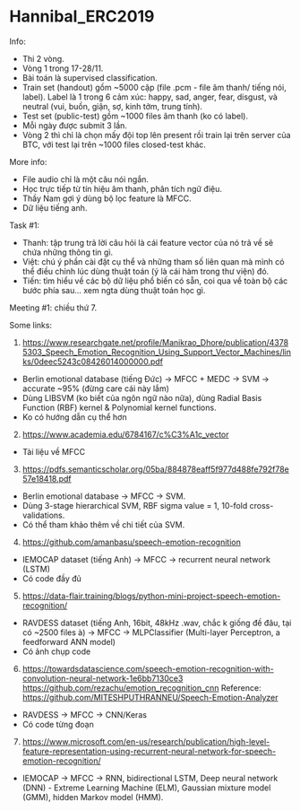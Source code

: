 # Hannibal_ERC2019

Info:
- Thi 2 vòng.
- Vòng 1 trong 17-28/11.
- Bài toán là supervised classification.
- Train set (handout) gồm ~5000 cặp (file .pcm - file âm thanh/ tiếng nói, label). Label là 1 trong 6 cảm xúc: happy, sad, anger, fear, disgust, và neutral (vui, buồn, giận, sợ, kinh tởm, trung tính).
- Test set (public-test) gồm ~1000 files âm thanh (ko có label).
- Mỗi ngày được submit 3 lần.
- Vòng 2 thì chỉ là chọn mấy đội top lên present rồi train lại trên server của BTC, với test lại trên ~1000 files closed-test khác.

More info:
- File audio chỉ là một câu nói ngắn.
- Học trực tiếp từ tín hiệu âm thanh, phân tích ngữ điệu.
- Thầy Nam gợi ý dùng bộ lọc feature là MFCC.
- Dữ liệu tiếng anh.

Task #1:
- Thanh: tập trung trả lời câu hỏi là cái feature vector của nó trả về sẽ chứa những thông tin gì.
- Việt: chú ý phần cài đặt cụ thể và những tham số liên quan mà mình có thể điều chỉnh lúc dùng thuật toán (ý là cái hàm trong thư viện) đó.
- Tiến: tìm hiểu về các bộ dữ liệu phổ biến có sẵn, coi qua về toàn bộ các bước phía sau... xem ngta dùng thuật toán học gì.

Meeting #1: chiều thứ 7.

Some links:
1. https://www.researchgate.net/profile/Manikrao_Dhore/publication/43785303_Speech_Emotion_Recognition_Using_Support_Vector_Machines/links/0deec5243c08426014000000.pdf
- Berlin emotional database (tiếng Đức) -> MFCC + MEDC -> SVM -> accurate ~95% (đừng care cái này lắm)
- Dùng LIBSVM (ko biết của ngôn ngữ nào nữa), dùng Radial Basis Function (RBF) kernel & Polynomial kernel functions.
- Ko có hướng dẫn cụ thể hơn
2. https://www.academia.edu/6784167/c%C3%A1c_vector
- Tài liệu về MFCC
3. https://pdfs.semanticscholar.org/05ba/884878eaff5f977d488fe792f78e57e18418.pdf
- Berlin emotional database -> MFCC -> SVM.
- Dùng 3-stage hierarchical SVM, RBF sigma value = 1, 10-fold cross-validations.
- Có thể tham khảo thêm về chi tiết của SVM.
4. https://github.com/amanbasu/speech-emotion-recognition
- IEMOCAP dataset (tiếng Anh) -> MFCC -> recurrent neural network (LSTM)
- Có code đầy đủ
5. https://data-flair.training/blogs/python-mini-project-speech-emotion-recognition/
- RAVDESS dataset (tiếng Anh, 16bit, 48kHz .wav, chắc k giống đề đâu, tại có ~2500 files à) -> MFCC -> MLPClassifier (Multi-layer Perceptron, a feedforward ANN model)
- Có ảnh chụp code
6. https://towardsdatascience.com/speech-emotion-recognition-with-convolution-neural-network-1e6bb7130ce3
https://github.com/rezachu/emotion_recognition_cnn
Reference: https://github.com/MITESHPUTHRANNEU/Speech-Emotion-Analyzer
- RAVDESS -> MFCC -> CNN/Keras
- Có code từng đoạn
7. https://www.microsoft.com/en-us/research/publication/high-level-feature-representation-using-recurrent-neural-network-for-speech-emotion-recognition/
- IEMOCAP -> MFCC -> RNN, bidirectional LSTM, Deep neural network (DNN) - Extreme Learning Machine (ELM), Gaussian mixture model (GMM), hidden Markov model (HMM).


  
